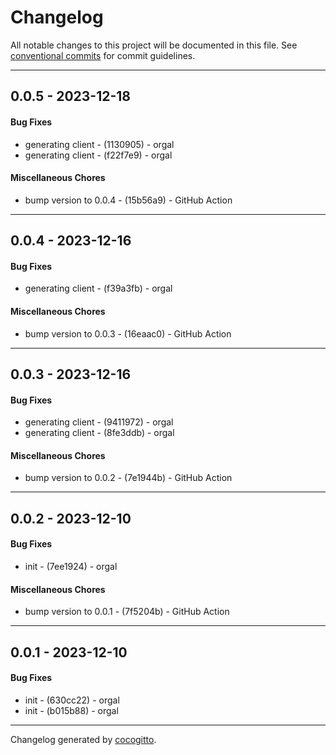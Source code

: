 # Changelog
All notable changes to this project will be documented in this file. See [conventional commits](https://www.conventionalcommits.org/) for commit guidelines.

- - -
## 0.0.5 - 2023-12-18
#### Bug Fixes
- generating client - (1130905) - orgal
- generating client - (f22f7e9) - orgal
#### Miscellaneous Chores
- bump version to 0.0.4 - (15b56a9) - GitHub Action
- - -

## 0.0.4 - 2023-12-16
#### Bug Fixes
- generating client - (f39a3fb) - orgal
#### Miscellaneous Chores
- bump version to 0.0.3 - (16eaac0) - GitHub Action
- - -

## 0.0.3 - 2023-12-16
#### Bug Fixes
- generating client - (9411972) - orgal
- generating client - (8fe3ddb) - orgal
#### Miscellaneous Chores
- bump version to 0.0.2 - (7e1944b) - GitHub Action
- - -

## 0.0.2 - 2023-12-10
#### Bug Fixes
- init - (7ee1924) - orgal
#### Miscellaneous Chores
- bump version to 0.0.1 - (7f5204b) - GitHub Action
- - -

## 0.0.1 - 2023-12-10
#### Bug Fixes
- init - (630cc22) - orgal
- init - (b015b88) - orgal
- - -

Changelog generated by [cocogitto](https://github.com/cocogitto/cocogitto).